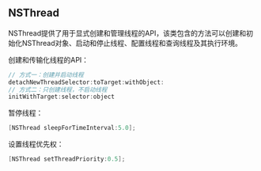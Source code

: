 ## NSThread

NSThread提供了用于显式创建和管理线程的API，该类包含的方法可以创建和初始化NSThread对象、启动和停止线程、配置线程和查询线程及其执行环境。

创建和传输化线程的API：

```objective-c
// 方式一：创建并启动线程
detachNewThreadSelector:toTarget:withObject:
// 方式二：只创建线程，不启动线程
initWithTarget:selector:object
```

暂停线程：
```objective-c
[NSThread sleepForTimeInterval:5.0];
```
设置线程优先权：

```objective-c
[NSThread setThreadPriority:0.5];
```







